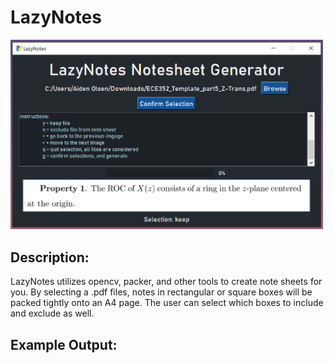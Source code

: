 # LazyNotes

<img src="imgs/gui.png" alt="gui" width="500"/>

## Description:
LazyNotes utilizes opencv, packer, and other tools to create note sheets
for you. By selecting a .pdf files, notes in rectangular or square boxes
will be packed tightly onto an A4 page. The user can select which boxes to include and exclude as well.

## Example Output:
